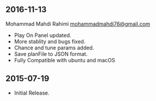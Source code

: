 2016-11-13
----------

Mohammad Mahdi Rahimi <mohammadmahdi76@gmail.com>

- Play On Panel updated.
- More stablity and bugs fixed.
- Chance and tune params added.
- Save planFile to JSON format.
- Fully Compatible with ubuntu and macOS


2015-07-19
----------

- Initial Release.